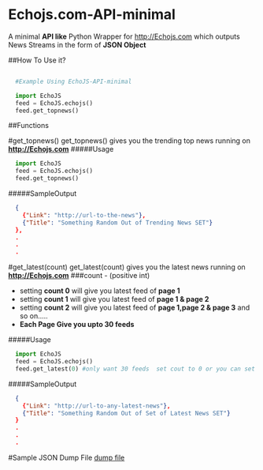 # Echojs.com-API-minimal
A minimal <b>API like</b> Python Wrapper for http://Echojs.com which outputs News Streams in the form of <b>JSON Object</b>

##How To Use it?
```py

  #Example Using EchoJS-API-minimal

  import EchoJS
  feed = EchoJS.echojs()
  feed.get_topnews()
  ```
  
##Functions

#get_topnews()
get_topnews() gives you the trending top news running on <b>http://Echojs.com</b>
#####Usage
```py
  import EchoJS
  feed = EchoJS.echojs()
  feed.get_topnews()
```
#####SampleOutput
```json
  {
    {"Link": "http://url-to-the-news"},
    {"Title": "Something Random Out of Trending News SET"}
  },
  .
  .
  .
```

#get_latest(count)
get_latest(count) gives you the latest news running on <b>http://Echojs.com</b>
###count - (positive int) 
* setting <b>count 0</b> will give you latest feed of <b>page 1</b>
* setting <b>count 1</b> will give you latest feed of <b>page 1 & page 2</b>
* setting <b>count 2</b> will give you latest feed of <b>page 1,page 2 & page 3</b> and so on.....
* <b>Each Page Give you upto 30 feeds</b>


#####Usage
```py
  import EchoJS
  feed = EchoJS.echojs()
  feed.get_latest(0) #only want 30 feeds  set cout to 0 or you can set count 1,2,3,4....... for more
```
#####SampleOutput
```json
  {
    {"Link": "http://url-to-any-latest-news"},
    {"Title": "Something Random Out of Set of Latest News SET"}
  }
  .
  .
  .
```
#Sample JSON Dump File
[dump file](https://raw.githubusercontent.com/argunner/Echojs.com-API-minimal/master/sample_json_dump.txt)
